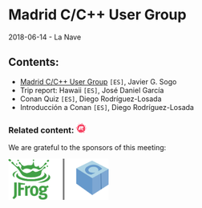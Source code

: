 # Madrid C/C++ User Group
2018-06-14 - La Nave

## Contents:
- [Madrid C/C++ User Group](MadridCCppUG.pdf) `[ES]`, Javier G. Sogo
- Trip report: Hawaii `[ES]`, José Daniel García
- Conan Quiz `[ES]`, Diego Rodríguez-Losada
- Introducción a Conan `[ES]`, Diego Rodríguez-Losada

### Related content: [<img src="../assets/brand-logos/meetup.svg" alt="meetup" height="20"/>](https://www.meetup.com/es-ES/Madrid-C-Cpp/events/251227885/)

We are grateful to the sponsors of this meeting:  

[<img src="../assets/sponsor-logos/jfrog_conan.png" alt="JFrog | Conan" width="200"/>](http://www.lanavemadrid.com/)
